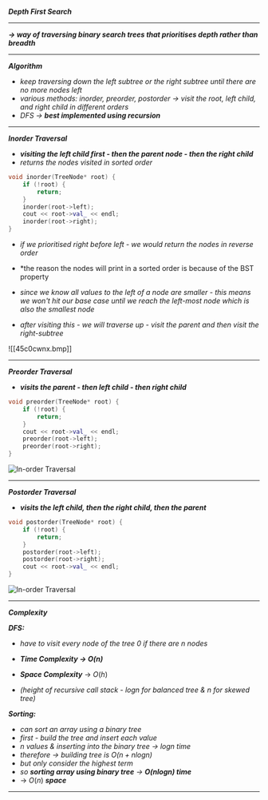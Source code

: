 ***Depth First Search***

- - - 

***→ way of traversing binary search trees that prioritises depth rather than breadth***

- - - 

***Algorithm***

- *keep traversing down the left subtree or the right subtree until there are no more nodes left*
- *various methods: inorder, preorder, postorder → visit the root, left child, and right child in different orders*
- *DFS → **best implemented using recursion***

- - - 

***Inorder Traversal***

- ***visiting the left child first - then the parent node - then the right child***
- *returns the nodes visited in sorted order*

```c++
void inorder(TreeNode* root) {
    if (!root) {
        return;
    }
    inorder(root->left);
    cout << root->val_ << endl;
    inorder(root->right);
}
```

- *if we prioritised right before left - we would return the nodes in reverse order*

- *the reason the nodes will print in a sorted order is because of the BST property
- *since we know all values to the left of a node are smaller - this means we won't hit our base case until we reach the left-most node which is also the smallest node*
- *after visiting this - we will traverse up - visit the parent and then visit the right-subtree*

![[45c0cwnx.bmp]]

- - - 

***Preorder Traversal***

- ***visits the parent - then left child - then right child***

```c++
void preorder(TreeNode* root) {
    if (!root) {
        return;
    }
    cout << root->val_ << endl;
    preorder(root->left);
    preorder(root->right);
}
```

![In-order Traversal](https://imagedelivery.net/CLfkmk9Wzy8_9HRyug4EVA/9388095e-8f09-4725-fc1d-27988a291c00/sharpen=1)

- - - 

***Postorder Traversal***

- ***visits the left child, then the right child, then the parent***

```c++
void postorder(TreeNode* root) {
    if (!root) {
        return;
    }
    postorder(root->left);
    postorder(root->right);
    cout << root->val_ << endl;
}
```

![In-order Traversal](https://imagedelivery.net/CLfkmk9Wzy8_9HRyug4EVA/1abfa778-c56d-4563-9860-5f58bcee6c00/sharpen=1)

- - - 

***Complexity***

***DFS:***
- *have to visit every node of the tree 0 if there are n nodes*
- ***Time Complexity → O(n)***

- ***Space Complexity*** → $O(h)$
- *(height of recursive call stack - logn for balanced tree & n for skewed tree)*

***Sorting:***
- *can sort an array using a binary tree*
- *first - build the tree and insert each value*
- *n values & inserting into the binary tree → logn time*
- *therefore → building tree is $O(n+nlogn)$*
- *but only consider the highest term*
- *so **sorting array using binary tree** → **$O(nlogn)$ time***
- → $O(n)$ ***space***

- - - 
